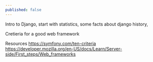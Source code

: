 ```yaml
---
published: false
---
```


Intro to Django, start with statistics, some facts about django
history,

Cretieria for a good web framework


Resources
https://symfony.com/ten-criteria
https://developer.mozilla.org/en-US/docs/Learn/Server-side/First_steps/Web_frameworks